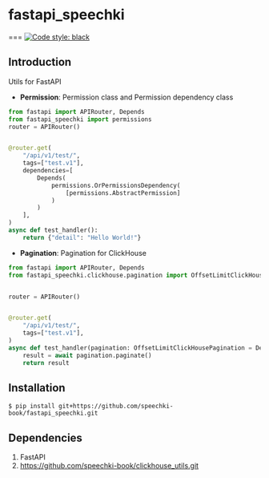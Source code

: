 # fastapi_speechki
===
[![Code style: black](https://img.shields.io/badge/code%20style-black-000000.svg)](https://github.com/ambv/black)

Introduction
------------
Utils for FastAPI


* **Permission**: Permission class and Permission dependency class

```python
from fastapi import APIRouter, Depends
from fastapi_speechki import permissions
router = APIRouter()


@router.get(
    "/api/v1/test/",
    tags=["test.v1"],
    dependencies=[
        Depends(
            permissions.OrPermissionsDependency(
                [permissions.AbstractPermission]
            )
        )
    ],
)
async def test_handler():
    return {"detail": "Hello World!"}
```

* **Pagination**: Pagination for ClickHouse

```python
from fastapi import APIRouter, Depends
from fastapi_speechki.clickhouse.pagination import OffsetLimitClickHousePagination


router = APIRouter()


@router.get(
    "/api/v1/test/",
    tags=["test.v1"],
)
async def test_handler(pagination: OffsetLimitClickHousePagination = Depends()):
    result = await pagination.paginate()
    return result
```

Installation
------------
   `$ pip install git+https://github.com/speechki-book/fastapi_speechki.git`


Dependencies
------------

1. FastAPI
2. https://github.com/speechki-book/clickhouse_utils.git
